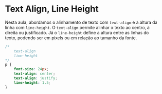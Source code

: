 # Text Align, Line Height
Nesta aula, abordamos o alinhamento de texto com `text-align` e a altura da linha com `line-height`. O `text-align` permite alinhar o texto ao centro, à direita ou justificado. Já o `line-height` define a altura entre as linhas do texto, podendo ser em pixels ou em relação ao tamanho da fonte.

```css
/*
    text-align
    line-height
*/
p {
    font-size: 24px;
    text-align: center;
    text-align: justify;
    line-height: 1.5;
}
```